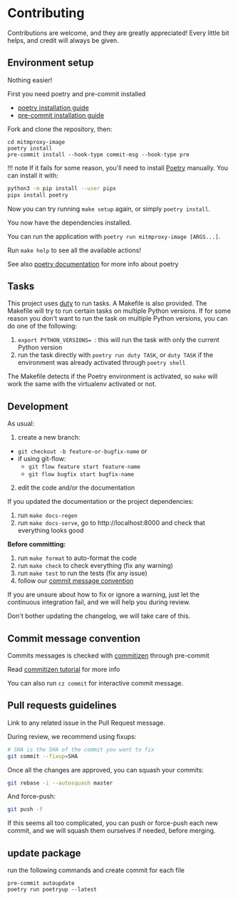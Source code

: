 # Contributing

Contributions are welcome, and they are greatly appreciated!
Every little bit helps, and credit will always be given.

## Environment setup

Nothing easier!

First you need poetry and pre-commit installed

- [poetry installation guide](https://python-poetry.org/docs/#installation)
- [pre-commit installation guide](https://pre-commit.com/#install)

Fork and clone the repository, then:

```console
cd mitmproxy-image
poetry install
pre-commit install --hook-type commit-msg --hook-type pre
```

!!! note If it fails for some reason, you'll need to install [Poetry](https://github.com/python-poetry/poetry) manually.
You can install it with:

```bash
python3 -m pip install --user pipx
pipx install poetry
```

Now you can try running `make setup` again, or simply `poetry install`.

You now have the dependencies installed.

You can run the application with `poetry run mitmproxy-image [ARGS...]`.

Run `make help` to see all the available actions!

See also [poetry documentation](https://python-poetry.org/docs/) for more info about poetry

## Tasks

This project uses [duty](https://github.com/pawamoy/duty) to run tasks.
A Makefile is also provided. The Makefile will try to run certain tasks
on multiple Python versions. If for some reason you don't want to run the task
on multiple Python versions, you can do one of the following:

1. `export PYTHON_VERSIONS= `: this will run the task
   with only the current Python version
2. run the task directly with `poetry run duty TASK`,
   or `duty TASK` if the environment was already activated
   through `poetry shell`

The Makefile detects if the Poetry environment is activated,
so `make` will work the same with the virtualenv activated or not.

## Development

As usual:

1. create a new branch:
  - `git checkout -b feature-or-bugfix-name` or
  - if using git-flow:
    - `git flow feature start feature-name`
    - `git flow bugfix start bugfix-name`
2. edit the code and/or the documentation

If you updated the documentation or the project dependencies:

1. run `make docs-regen`
2. run `make docs-serve`,
   go to http://localhost:8000 and check that everything looks good

**Before committing:**

1. run `make format` to auto-format the code
2. run `make check` to check everything (fix any warning)
3. run `make test` to run the tests (fix any issue)
4. follow our [commit message convention](#commit-message-convention)

If you are unsure about how to fix or ignore a warning,
just let the continuous integration fail,
and we will help you during review.

Don't bother updating the changelog, we will take care of this.

## Commit message convention

Commits messages is checked with [commitizen](https://github.com/commitizen-tools/commitizen) through pre-commit

Read [commitizen tutorial](https://commitizen-tools.github.io/commitizen/tutorials/writing_commits/) for more info

You can also run `cz commit` for interactive commit message.

## Pull requests guidelines

Link to any related issue in the Pull Request message.

During review, we recommend using fixups:

```bash
# SHA is the SHA of the commit you want to fix
git commit --fixup=SHA
```

Once all the changes are approved, you can squash your commits:

```bash
git rebase -i --autosquash master
```

And force-push:

```bash
git push -f
```

If this seems all too complicated, you can push or force-push each new commit,
and we will squash them ourselves if needed, before merging.


## update package

run the following commands and create commit for each file

```console
pre-commit autoupdate
poetry run poetryup --latest
```
